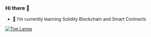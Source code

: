 ### Hi there 👋
- 🌱 I’m currently learning Solidity Blockchain and Smart Contracts
<!--
**ChangappaMA/ChangappaMA** is a ✨ _special_ ✨ repository because its `README.md` (this file) appears on your GitHub profile.

Here are some ideas to get you started:

- 🔭 I’m currently working on ...
- 🌱 I’m currently learning ...
- 👯 I’m looking to collaborate on ...
- 🤔 I’m looking for help with ...
- 💬 Ask me about ...
- 📫 How to reach me: ...
- 😄 Pronouns: ...
- ⚡ Fun fact: ...
-->

[![Top Langs](https://github-readme-stats.vercel.app/api/top-langs/?username=ChangappaMA&layout=compact&theme=gotham&langs_count=10&show_icons=true)](https://github.com/ChangappaMA/github-readme-stats)
